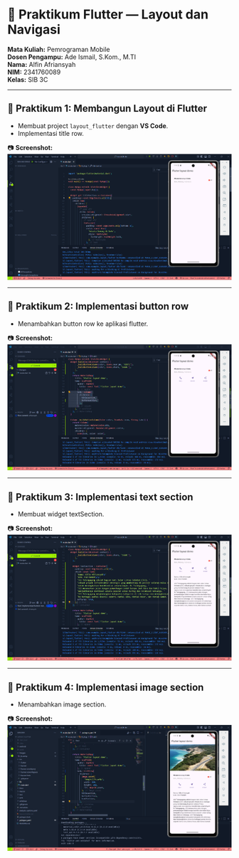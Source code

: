 # 📱 Praktikum Flutter — Layout dan Navigasi  

**Mata Kuliah:** Pemrograman Mobile  
**Dosen Pengampu:** Ade Ismail, S.Kom., M.TI  
**Nama:** Alfin Afriansyah  
**NIM:** 2341760089  
**Kelas:** SIB 3C  

---

## 📌 Praktikum 1: Membangun Layout di Flutter
- Membuat project `layout_flutter` dengan **VS Code**.  
- Implementasi title row.  

📷 **Screenshot:**  
![Praktikum 1](images/titlerow.png)

---

## 📌 Praktikum 2: Implementasi button row
- Menambahkan button row ke aplikasi flutter.  

📷 **Screenshot:**  
![Praktikum 2](images/buttonrow.png)

---

## 📌 Praktikum 3: Implementasi text section
- Membuat widget textSection.  

📷 **Screenshot:**  
![Praktikum 3](images/textsection.png)

---

## 📌 Praktikum 4: Implementasi image section
- Menambahkan image section.  

📷 **Screenshot:**  
![Praktikum 4](images/imagesection.png)  